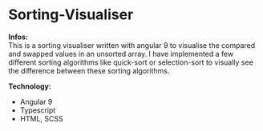 # Sorting-Visualiser

**Infos:**\
This is a sorting visualiser written with angular 9 to visualise the compared and swapped values in an unsorted array.
I have implemented a few different sorting algorithms like quick-sort or selection-sort to visually see the difference
between these sorting algorithms.

**Technology:**
* Angular 9
* Typescript
* HTML, SCSS
